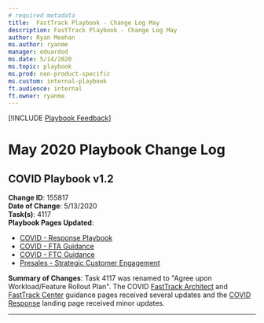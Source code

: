 ```yaml
---  
# required metadata  
title:  FastTrack Playbook - Change Log May
description: FastTrack Playbook - Change Log May
author: Ryan Meehan  
ms.author: ryanme  
manager: eduardod  
ms.date: 5/14/2020  
ms.topic: playbook  
ms.prod: non-product-specific  
ms.custom: internal-playbook  
ft.audience: internal  
ft.owner: ryanme  
---  
```

[!INCLUDE [Playbook Feedback](./includes/questions-feedback.md)]  

# May 2020 Playbook Change Log

## COVID Playbook v1.2  

**Change ID**: 155817  
**Date of Change**: 5/13/2020  
**Task(s)**: 4117  
**Playbook Pages Updated**:  

- [COVID  - Response Playbook](covid-response.md)
- [COVID - FTA Guidance](covid-fasttrack-architect.md)
- [COVID - FTC Guidance](covid-fasttrack-center.md)  
- [Presales - Strategic Customer Engagement](presales-strategic-customer-engagement.md)  

**Summary of Changes**: Task 4117 was renamed to "Agree upon Workload/Feature Rollout Plan". The COVID [FastTrack Architect](covid-fasttrack-architect.md) and [FastTrack Center](covid-fasttrack-center.md) guidance pages received several updates and the [COVID Response](covid-response.md) landing page received minor updates.  

---
